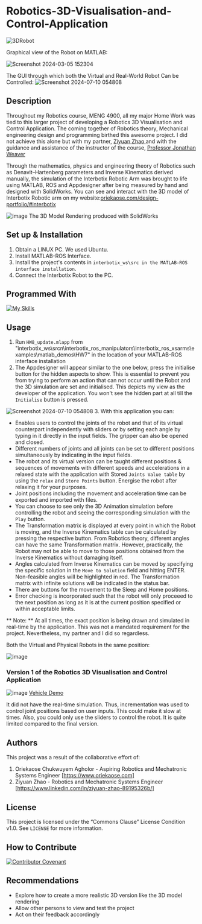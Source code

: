 # Robotics-3D-Visualisation-and-Control-Application
![3DRobot](https://github.com/user-attachments/assets/c0de4073-acce-4efb-acbd-05a8495366c9)

Graphical view of the Robot on MATLAB:


![Screenshot 2024-03-05 152304](https://github.com/user-attachments/assets/df1462ee-29e6-4451-8a4d-bda22c298c5b)

The GUI through which both the Virtual and Real-World Robot Can be Controlled:
![Screenshot 2024-07-10 054808](https://github.com/user-attachments/assets/c65605f8-efa8-46f4-8e0b-2bbac7d23dee)


## Description
Throughout my Robotics course, MENG 4900, all my major Home Work was tied to this larger project of developing a Robotics 3D Visualisation and Control Application. The coming together of Robotics theory, Mechanical engineering design and programming birthed this awesome project. I did not achieve this alone but with my partner, [Ziyuan Zhao ](https://www.linkedin.com/in/ziyuan-zhao-89195326b/) and with the guidance and assistance of the instructor of the course, [Professor Jonathan Weaver](https://www.linkedin.com/in/jonathanmweaver/)

Through the mathematics, physics and engineering theory of Robotics such as Denavit–Hartenberg parameters and Inverse Kinematics derived manually, the simulation of the Interbotix Robotic Arm was brought to life using MATLAB, ROS and Appdesigner after being measured by hand and designed with SolidWorks. You can see and interact with the 3D model of Interbotix Robotic arm on my website:[oriekaose.com/design-portfolio/#interbotix](https://oriekaose.com/design-portfolio/#interbotix) 


![image](https://github.com/user-attachments/assets/696e186a-bffb-4e97-a1d6-2e309a2bbebc)
The 3D Model Rendering produced with SolidWorks
## Set up & Installation
1. Obtain a LINUX PC. We used Ubuntu.
2.	Install MATLAB-ROS Interface.
3.	Install the project's contents in ```interbotix_ws\src in the MATLAB-ROS interface installation```.
4. Connect the Interbotix Robot to the PC.

## Programmed With

[![My Skills](https://skillicons.dev/icons?i=matlab)](https://skillicons.dev)


## Usage
1. Run ```HW8_update.mlapp``` from "interbotix_ws\srcn\interbotix_ros_manipulators\interbotix_ros_xsarms\examples\matlab_demos\HW7\" in the location of your MATLAB-ROS interface installation
2. The Appdesigner will appear similar to the one below, press the initialise button for the hidden aspects to show. This is essential to prevent you from trying to perform an action that can not occur
   until the Robot and the 3D simulation are set and initialised.
This depicts my view as the developer of the application. You won't see the hidden part at all till the ```Initialise``` button is pressed.


![Screenshot 2024-07-10 054808](https://github.com/user-attachments/assets/f334d743-f5d4-4edb-9daa-27b22be2da8b)
3. With this application you can:
   - Enables users to control the joints of the robot and that of its virtual counterpart independently with sliders or by setting each angle by typing in it directly in the input fields. The gripper can also be opened and closed.
   - Different numbers of joints and all joints can be set to different positions simultaneously by indicating in the input fields.
   - The robot and its virtual version can be taught different positions & sequences of movements with different speeds and accelerations in a relaxed state with the application with Stored ```Joints Value table``` by using the ```relax``` and ```Store Points```  button. Energise the robot after relaxing it for your purposes.
   - Joint positions including the movement and acceleration time can be exported and imported with files. 
   - You can choose to see only the 3D Animation simulation before controlling the robot and seeing the corresponding simulation with the ```Play``` button.
   - The Transformation matrix is displayed at every point in which the Robot is moving, and the Inverse Kinematics table can be calculated by pressing the respective button. From Robotics theory, different angles can have the same Transformation matrix. However, practically, the Robot may not be able to move to those positions obtained from the Inverse Kinematics without damaging itself.
   - Angles calculated from Inverse Kinematics can be moved by specifying the specific solution in the ```Move to Solution```  field and hitting ENTER. Non-feasible angles will be highlighted in red. The Transformation matrix with infinite solutions will be indicated in the status bar.
   - There are buttons for the movement to the Sleep and Home positions.
   - Error checking is incorporated such that the robot will only proceeed to the next position as long as it is at the current position specified or within acceptable limits.


** Note: **
At all times, the exact position is being drawn and simulated in real-time by the application. This was not a mandated requirement for the project.
Nevertheless, my partner and I did so regardless.

Both the Virtual and Physical Robots in the same position:


![image](https://github.com/user-attachments/assets/36f1309b-af13-475e-aaa2-1d89139839fe)

### Version 1 of the Robotics 3D Visualisation and Control Application
![image](https://github.com/user-attachments/assets/73b0841c-8664-4b16-be68-688a5bb1c3c3)
[Vehicle Demo](https://www.youtube.com/watch?v=xS1hy-NXCwQ&t=542s&ab_channel=ZiyuanZhao)


It did not have the real-time simulation. Thus, incrementation was used to control joint positions based on user inputs. This could make it slow at times. 
Also, you could only use the sliders to control the robot. It is quite limited compared to the final version.



 
## Authors
This project was a result of the collaborative effort of:
1. Oriekaose Chukwuyem Agholor - Aspiring Robotics and Mechatronic Systems Engineer [https://www.oriekaose.com]
2. Ziyuan Zhao - Robotics and Mechatronic Systems Engineer [https://www.linkedin.com/in/ziyuan-zhao-89195326b/]

## License
This project is licensed under the “Commons Clause” License Condition v1.0. See ```LICENSE``` for more information.


## How to Contribute
[![Contributor Covenant](https://img.shields.io/badge/Contributor%20Covenant-2.1-4baaaa.svg)](https://www.contributor-covenant.org/version/2/1/code_of_conduct/)

## Recommendations
- Explore how to create a more realistic 3D version like the 3D model rendering
- Allow other persons to view and test the project
- Act on their feedback accordingly

